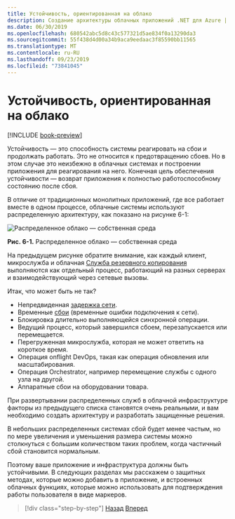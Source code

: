 ```yaml
---
title: Устойчивость, ориентированная на облако
description: Создание архитектуры облачных приложений .NET для Azure | Устойчивость машинного кода в облаке
ms.date: 06/30/2019
ms.openlocfilehash: 680542abc5d8c43c577321d5ae834f0a13290da3
ms.sourcegitcommit: 55f438d4d00a34b9aca9eedaac3f85590bb11565
ms.translationtype: MT
ms.contentlocale: ru-RU
ms.lasthandoff: 09/23/2019
ms.locfileid: "73841045"
---
```

# <a name="cloud-native-resiliency"></a>Устойчивость, ориентированная на облако

[!INCLUDE [book-preview](../../../includes/book-preview.md)]

Устойчивость — это способность системы реагировать на сбои и продолжать работать. Это не относится к предотвращению сбоев. Но в этом случае это неизбежно в облачных системах и построении приложения для реагирования на него. Конечная цель обеспечения устойчивости — возврат приложения к полностью работоспособному состоянию после сбоя.

В отличие от традиционных монолитных приложений, где все работает вместе в одном процессе, облачные системы используют распределенную архитектуру, как показано на рисунке 6-1:

![Распределенное облако — собственная среда](./media/distributed-cloud-native-environment.png)

**Рис. 6-1.** Распределенное облако — собственная среда

На предыдущем рисунке обратите внимание, как каждый клиент, микрослужба и облачная [Служба резервного копирования](https://12factor.net/backing-services) выполняются как отдельный процесс, работающий на разных серверах и взаимодействующий через сетевые вызовы.

Итак, что может быть не так?

- Непредвиденная [задержка сети](https://www.techopedia.com/definition/8553/network-latency).
- Временные [сбои](https://docs.microsoft.com/azure/architecture/best-practices/transient-faults) (временные ошибки подключения к сети).
- Блокировка длительно выполняющейся синхронной операции.
- Ведущий процесс, который завершился сбоем, перезапускается или перемещается.
- Перегруженная микрослужба, которая не может ответить на короткое время.
- Операция onflight DevOps, такая как операция обновления или масштабирования.
- Операция Orchestrator, например перемещение службы с одного узла на другой.
- Аппаратные сбои на оборудовании товара.

При развертывании распределенных служб в облачной инфраструктуре факторы из предыдущего списка становятся очень реальными, и вам необходимо создать архитектуру и разработать защищенные решения.

В небольших распределенных системах сбой будет менее частым, но по мере увеличения и уменьшения размера системы можно столкнуться с большим количеством таких проблем, когда частичный сбой становится нормальным.

Поэтому ваше приложение и инфраструктура должны быть устойчивыми. В следующих разделах мы расскажем о защитных методах, которые можно добавить в приложение, и встроенных облачных функциях, которые можно использовать для подтверждения работы пользователя в виде маркеров.

>[!div class="step-by-step"]
>[Назад](azure-data-storage.md)
>[Вперед](application-resiliency-patterns.md)
